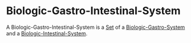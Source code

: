 # Biologic-Gastro-Intestinal-System

A Biologic-Gastro-Intestinal-System is a [Set](60004.md) of a [Biologic-Gastro-System](40000050.md) and a [Biologic-Intestinal-System](40000051.md).
